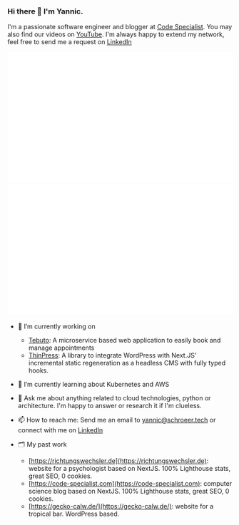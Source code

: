 ### Hi there 👋 I'm Yannic.

I'm a passionate software engineer and blogger at [Code Specialist](https://code-specialist.com). You may also find our videos on [YouTube](https://www.youtube.com/channel/UCjdmChf65sGfOqWoygzBTyQ). I'm always happy to extend my network, feel free to send me a request on [LinkedIn](https://www.linkedin.com/in/yannic-schroeer/)

![GitHub Stats](https://raw.githubusercontent.com/yannicschroeer/github-stats/master/generated/overview.svg) ![GitHub Languages](https://raw.githubusercontent.com/yannicschroeer/github-stats/master/generated/languages.svg)

- 🔭 I’m currently working on 
  - [Tebuto](https://github.com/Terminbuchungstool/): A microservice based web application to easily book and manage appointments
  - [ThinPress](https://github.com/AdWert-IT/thinpress): A library to integrate WordPress with Next.JS' incremental static regeneration as a headless CMS with fully typed hooks.
  
- 🌱 I’m currently learning about Kubernetes and AWS

- 💬 Ask me about anything related to cloud technologies, python or architecture. I'm happy to answer or research it if I'm clueless.

- 📫 How to reach me: Send me an email to [yannic@schroeer.tech](mailto:yannic@schroeer.tech) or connect with me on [LinkedIn](https://www.linkedin.com/in/yannic-schroeer/)

- 🗂 My past work
  - [https://richtungswechsler.de](https://richtungswechsler.de): website for a psychologist based on NextJS. 100% Lighthouse stats, great SEO, 0 cookies.
  - [https://code-specialist.com](https://code-specialist.com): computer science blog based on NextJS. 100% Lighthouse stats, great SEO, 0 cookies.
  - [https://gecko-calw.de/](https://gecko-calw.de/): website for a tropical bar. WordPress based.
